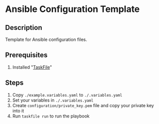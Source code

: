 # Ansible Configuration Template

## Description
Template for Ansible configuration files.

## Prerequisites
1. Installed "[TaskFile](https://taskfile.dev/installation/)"

## Steps
1. Copy `./example.variables.yaml` to `./.variables.yaml`
2. Set your variables in `./.variables.yaml`
3. Create `configuration/private_key.pem` file and copy your private key into it
4. Run `taskfile run` to run the playbook
